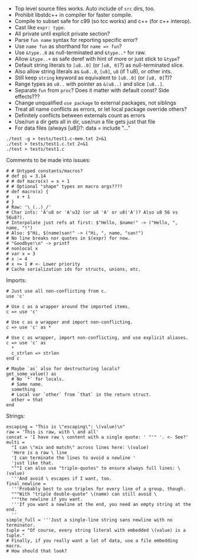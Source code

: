 - Top level source files works. Auto include of `src` dirs, too.
- Prohibit libstdc++ in compiler for faster compile.
- Compile to subset safe for c99 (so tcc works) and c++ (for c++ interop).
- Cast like `expr: type`.
- All private until explicit private section?
- Parse `fun name` syntax for reporting specific error?
- Use `name fun` as shorthand for `name => fun`?
- Use `&type..0` as null-terminated and `&type..*` for raw.
- Allow `&type..+` as safe deref with hint of more or just stick to `&type`?
- Default string literals to `[u8..0]` (or `[u8, 0]`?) as null-terminated slice.
- Also allow string literals as `&u8..0`, `[u8]`, `u8` (if 1 u8), or other ints.
- Still keep `string` keyword as equivalent to `[u8..0]` (or `[u8, 0]`?)?
- Range types as `u8..` with pointer as `&(u8..)` and slice `[u8..]`.
- Separate `fun` from `proc`? Does it matter with default const? Side effects???
- Change unqualified `use package` to external packages, not siblings
- Treat all name conflicts as errors, or let local package override others?
- Definitely conflicts between externals count as errors
- Use/run a dir gets all in dir, use/run a file gets just that file
- For data files (always [u8])?: data = include "..."

```
./test -g > tests/test1.c-mem.txt 2>&1
./test > tests/test1.c.txt 2>&1
./test > tests/test1.c
```

Comments to be made into issues:
```
# # Untyped constants/macros?
# def pi = 3.14
# # def macro(x) = x + 1
# # Optional "shape" types on macro args????
# def macro(x) {
#   x + 1
# }
# Raw: '\_(..)_/'
# Char ints: 'A'u8 or 'A'u32 (or u8 'A' or u8('A')? Also u8 56 vs 56u8?).
# Interpolate just refs at first: $"Hello, $name!" -> ("Hello, ", name, "!")
# Also: $"Hi, $(name)san!" -> ("Hi, ", name, "san!")
# No line breaks nor quotes in $(expr) for now.
# "Goodbye!\n" -> printf
# nonlocal x
# var x = 3
# x := 4
# x += 1 # <- Lower priority
# Cache serialization ids for structs, unions, etc.
```

Imports:
```
# Just use all non-conflicting from c.
use 'c'

# Use c as a wrapper around the imported items.
c => use 'c'

# Use c as a wrapper and import non-conflicting.
c => use 'c' as *

# Use c as wrapper, import non-conflicting, and use explicit aliases.
c => use 'c' as
  *
  c_strlen => strlen
end c

# Maybe `as` also for destructuring locals?
get_some_value() as
  # No `*` for locals.
  # Same name.
  something
  # Local var `other` from `that` in the return struct.
  other = that
end
```

Strings:
```
escaping = "This is \"escaping\": \(value)\n"
raw = 'This is raw, with \ and all'
concat = 'I have raw \ content with a single quote: ' "'" '. <- See?'
multi =
  "I can \"mix and match\" across lines here: \(value)
  'Here is a raw \ line
  'I can terminate the lines to avoid a newline '
  'just like that.
  """I can also use "triple-quotes" to ensure always full lines: \(value)
  '''And avoid \ escapes if I want, too.
final_newline =
  '''Probably best to use triples for every line of a group, though.
  """With "triple double-quote" \(name) can still avoid \
  """the newline if you want.
  '''If you want a newline at the end, you need an empty string at the end.
  ''
simple_full = '''Just a single-line string sans newline with no terminator.
tuple = "Of course, every string literal with embedded \(value) is a tuple."
# Finally, if you really want a lot of data, use a file embedding macro.
# How should that look?
```
